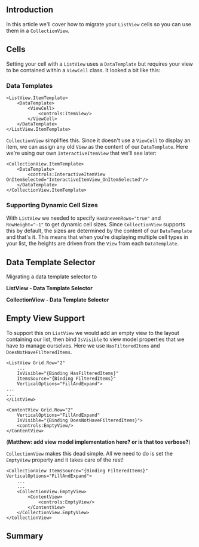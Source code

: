 ## Introduction

In this article we'll cover how to migrate your `ListView` cells so you can use them in a `CollectionView`.

## Cells

Setting your cell with a `ListView` uses a `DataTemplate` but requires your view to be contained within a `ViewCell` class. It looked a bit like this:

### Data Templates
~~~ xaml
<ListView.ItemTemplate>
    <DataTemplate>
        <ViewCell>
            <controls:ItemView/>
        </ViewCell>
    </DataTemplate>
</ListView.ItemTemplate>
~~~

`CollectionView` simplifies this. Since it doesn't use a `ViewCell` to display an item, we can assign any old `View` as the content of our `DataTemplate`. Here we're using our own `InteractiveItemView` that we'll see later:

~~~ xaml
<CollectionView.ItemTemplate>
    <DataTemplate>
        <controls:InteractiveItemView OnItemSelected="InteractiveItemView_OnItemSelected"/>
    </DataTemplate>
</CollectionView.ItemTemplate>
~~~

### Supporting Dynamic Cell Sizes

With `ListView` we needed to specify `HasUnevenRows="true"` and `RowHeight="-1"` to get dynamic cell sizes. Since `CollectionView` supports this by default, the sizes are determined by the content of our `DataTemplate` and that's it. This means that when you're displaying multiple cell types in your list, the heights are driven from the `View` from each `DataTemplate`.

## Data Template Selector

Migrating a data template selector to

**ListView - Data Template Selector**

**CollectionView - Data Template Selector**

## Empty View Support

To support this on `ListView` we would add an empty view to the layout containing our list, then bind `IsVisible` to view model properties that we have to manage ourselves. Here we use `HasFilteredItems` and `DoesNotHaveFilteredItems`.

~~~ xaml
<ListView Grid.Row="2"
    ...
    IsVisible="{Binding HasFilteredItems}"
    ItemsSource="{Binding FilteredItems}"
    VerticalOptions="FillAndExpand">
...
...
</ListView>

<ContentView Grid.Row="2" 
	VerticalOptions="FillAndExpand" 
	IsVisible="{Binding DoesNotHaveFilteredItems}">
	<controls:EmptyView/>
</ContentView>
~~~

(**Matthew: add view model implementation here? or is that too verbose?**)

`CollectionView` makes this dead simple. All we need to do is set the `EmptyView` property and it takes care of the rest!

~~~xaml
<CollectionView ItemsSource="{Binding FilteredItems}" VerticalOptions="FillAndExpand">
	...
	...
    <CollectionView.EmptyView>
        <ContentView>
            <controls:EmptyView/>
        </ContentView>
    </CollectionView.EmptyView>
</CollectionView>
~~~


## Summary
